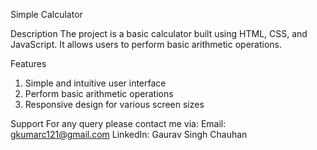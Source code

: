 Simple Calculator

Description
The project is a basic calculator built using HTML, CSS, and JavaScript. It allows users to perform basic arithmetic operations.

Features
1. Simple and intuitive user interface
2. Perform basic arithmetic operations
3. Responsive design for various screen sizes

Support
For any query please contact me via:
Email: gkumarc121@gmail.com
LinkedIn: Gaurav Singh Chauhan
